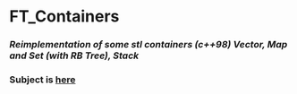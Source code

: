 # FT_Containers

### *Reimplementation of some stl containers (c++98) **Vector, Map and Set (with RB Tree), Stack***
### **Subject is [here](https://cdn.intra.42.fr/pdf/pdf/61392/en.subject.pdf)**

